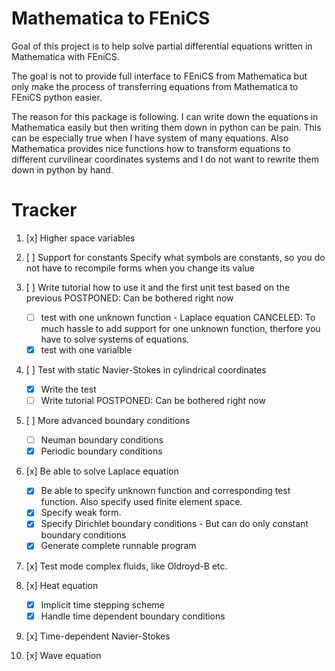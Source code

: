 # Mathematica to FEniCS

Goal of this project is to help solve partial differential equations written in Mathematica with FEniCS.

The goal is not to provide full interface to FEniCS from Mathematica but only make the process of transferring equations from Mathematica to FEniCS python easier.

The reason for this package is following. I can write down the equations in Mathematica easily but then writing them down in python can be pain. This can be especially true when I have system of many equations. Also Mathematica provides nice functions how to transform equations to different curvilinear coordinates systems and I do not want to rewrite them down in python by hand.


# Tracker


1. [x] Higher space variables

2. [ ] Support for constants
       Specify what symbols are constants, so you do not have to recompile forms when you change its value

3. [ ] Write tutorial how to use it and the first unit test based on the previous
       POSTPONED: Can be bothered right now	
   - [ ] test with one unknown function - Laplace equation CANCELED: To much hassle to add support for one unknown function, therfore you have to solve systems of equations.
   - [x] test with one varialble

4. [ ] Test with static Navier-Stokes in cylindrical coordinates
   - [x] Write the test
   - [ ] Write tutorial
         POSTPONED: Can be bothered right now		

5. [ ] More advanced boundary conditions
   - [ ] Neuman boundary conditions
   - [x] Periodic boundary conditions

6. [x] Be able to solve Laplace equation
   - [x] Be able to specify unknown function and corresponding test function. Also specify used finite element space.
   - [x] Specify weak form.
   - [x] Specify Dirichlet boundary conditions - But can do only constant boundary conditions
   - [x] Generate complete runnable program

7. [x] Test mode complex fluids, like Oldroyd-B etc.

8. [x] Heat equation
   - [x] Implicit time stepping scheme
   - [x] Handle time dependent boundary conditions

9. [x] Time-dependent Navier-Stokes

10. [x] Wave equation



